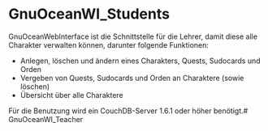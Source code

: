 # GnuOceanWI_Students

GnuOceanWebInterface ist die Schnittstelle für die Lehrer, damit diese alle Charakter verwalten können, darunter folgende Funktionen:

* Anlegen, löschen und ändern eines Charakters, Quests, Sudocards und Orden
* Vergeben von Quests, Sudocards und Orden an Charaktere (sowie löschen)
* Übersicht über alle Charaktere

Für die Benutzung wird ein CouchDB-Server 1.6.1 oder höher benötigt.# GnuOceanWI_Teacher
